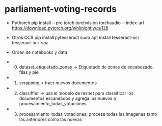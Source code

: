 # parliament-voting-records

- Pythorch
  pip install --pre torch torchvision torchaudio --index-url https://download.pytorch.org/whl/nightly/cu128

- Otros OCR
  pip install pytesseract
  sudo apt install tesseract-ocr tesseract-ocr-spa

- Orden de notebooks y data

* 0. dataset_etiquetado_zonas -> Etiquetado de zonas de encabezado, filas y pie
* 1. scrapping-> traer nuevos documentos
* 2. classiffier -> usa el modelo de resnet para classificar los documentos escaneados y agrega los nuevos a procesamiento_todas_votaciones
* 3. procesamiento_todas_votaciones: procesa todas las imagenes tanto las anteriores como las nuevas
